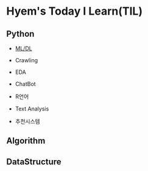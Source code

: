 # Hyem's Today I Learn(TIL)

## Python
* <a href="https://github.com/Haaaam/TIL/tree/master/ML_DL"> ML/DL </a>

* Crawling

* EDA

* ChatBot

* R언어

* Text Analysis

* 추천시스템

## Algorithm


## DataStructure
